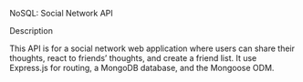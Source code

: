 NoSQL: Social Network API

Description

This API is for a social network web application where users can share their thoughts, react to friends’ thoughts, and create a friend list. It use Express.js for routing, a MongoDB database, and the Mongoose ODM. 
